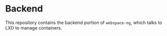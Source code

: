 # Backend
This repository contains the backend portion of `webspace-ng`, which talks to LXD to manage containers.
